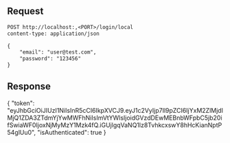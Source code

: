 ## Request

```rest
POST http://localhost:,<PORT>/login/local
content-type: application/json

{
    "email": "user@test.com",
    "password": "123456"
}
```
## Response
{
  "token": "eyJhbGciOiJIUzI1NiIsInR5cCI6IkpXVCJ9.eyJ1c2VyIjp7Il9pZCI6IjYxM2ZlMjdlMjQ1ZDA3ZTdmYjYwMWFhNiIsImVtYWlsIjoidGVzdDEwMEBnbWFpbC5jb20ifSwiaWF0IjoxNjMyMzY1Mzk4fQ.iGUjlgqVaNQ1lz8TvhkcxswY8hHcKianNptP54glUu0",
  "isAuthenticated": true
}
